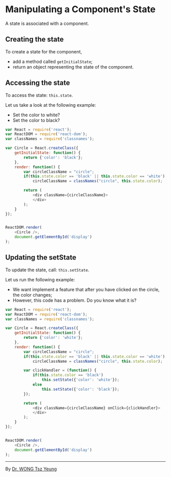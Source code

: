 # Manipulating a Component's State

A state is associated with a component.

## Creating the state

To create a state for the component,

- add a method called `getInitialState`;
- return an object representing the state of the component.

## Accessing the state

To access the state: `this.state`.



Let us take a look at the following example:

- Set the color to white?
- Set the color to black?

```javascript
var React = require('react');
var ReactDOM = require('react-dom');
var classNames = require('classnames');

var Circle = React.createClass({
	getInitialState: function() {
		return {'color': 'black'};
	},
	render: function() {
		var circleClassName = "circle";
		if(this.state.color == 'black' || this.state.color == 'white')
			circleClassName = classNames("circle", this.state.color);

		return (
			<div className={circleClassName}>
			</div>
		);
	}
});


ReactDOM.render(
	<Circle />,
	document.getElementById('display')
);
```

## Updating the setState

To update the state, call: `this.setState`.

Let us run the following example:

- We want implement a feature that after you have clicked on the circle, the color changes;
- However, this code has a problem. Do you know what it is?


```javascript
var React = require('react');
var ReactDOM = require('react-dom');
var classNames = require('classnames');

var Circle = React.createClass({
	getInitialState: function() {
		return {'color': 'white'};
	},
	render: function() {
		var circleClassName = "circle";
		if(this.state.color == 'black' || this.state.color == 'white')
			circleClassName = classNames("circle", this.state.color);

		var clickHandler = (function() {
			if(this.state.color == 'black')
				this.setState({'color': 'white'});
			else
				this.setState({'color': 'black'});
		});

		return (
			<div className={circleClassName} onClick={clickHandler}>
			</div>
		);
	}
});


ReactDOM.render(
	<Circle />,
	document.getElementById('display')
);
```

---
By [Dr. WONG Tsz Yeung](http://www.cse.cuhk.edu.hk/~tywong)
